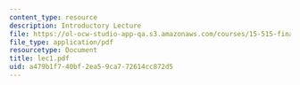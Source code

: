 ```yaml
---
content_type: resource
description: Introductory Lecture
file: https://ol-ocw-studio-app-qa.s3.amazonaws.com/courses/15-515-financial-accounting-fall-2003/a479b1f740bf2ea59ca772614cc872d5_lec1.pdf
file_type: application/pdf
resourcetype: Document
title: lec1.pdf
uid: a479b1f7-40bf-2ea5-9ca7-72614cc872d5
---
```

